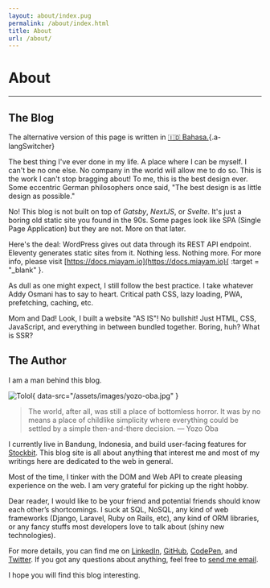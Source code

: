 ```yaml
---
layout: about/index.pug
permalink: /about/index.html
title: About
url: /about/
---
```


# About
-------

## The Blog
The alternative version of this page is written in [🇮🇩 Bahasa.](/about/id){.a-langSwitcher}

The best thing I've ever done in my life. A place where I can be myself. I can't be no one else. No company in the world will allow me to do so. This is the work I can't stop bragging about! To me, this is the best design ever. Some eccentric German philosophers once said, "The best design is as little design as possible."

No! This blog is not built on top of *Gatsby*, *NextJS*, or *Svelte*. It's just a boring old static site you found in the 90s. Some pages look like SPA (Single Page Application) but they are not. More on that later.

Here's the deal: WordPress gives out data through its REST API endpoint. Eleventy generates static sites from it. Nothing less. Nothing more. For more info, please visit [https://docs.miayam.io](https://docs.miayam.io){ :target = "_blank" }.

As dull as one might expect, I still follow the best practice. I take whatever Addy Osmani has to say to heart. Critical path CSS, lazy loading, PWA, prefetching, caching, etc.

Mom and Dad! Look, I built a website "AS IS"! No bullshit! Just HTML, CSS, JavaScript, and everything in between bundled together. Boring, huh? What is SSR?

## The Author
I am a man behind this blog.

![Tolol](/assets/images/yozo-oba-blur.jpg){ data-src="/assets/images/yozo-oba.jpg" }

> The world, after all, was still a place of bottomless horror. It was by no means a place of childlike simplicity where everything could be settled by a simple then-and-there decision. — Yozo Oba
>

I currently live in Bandung, Indonesia, and build user-facing features for [Stockbit](https://stockbit.com). This blog site is all about anything that interest me and most of my writings here are dedicated to the web in general.

Most of the time, I tinker with the DOM and Web API to create pleasing experience on the web. I am very grateful for picking up the right hobby.

Dear reader, I would like to be your friend and potential friends should know each other’s shortcomings. I suck at SQL, NoSQL, any kind of web frameworks (Django, Laravel, Ruby on Rails, etc), any kind of ORM libraries, or any fancy stuffs most developers love to talk about (shiny new technologies).

For more details, you can find me on [LinkedIn](https://linkedin.com/in/miayam), [GitHub](https://github.com/miayam), [CodePen](https://codepen.io/miayam), and [Twitter](https://twitter.com/___miayam___). If you got any questions about anything, feel free to [send me email](mailto:muhammaddeni90@gmail.com).

I hope you will find this blog interesting.
